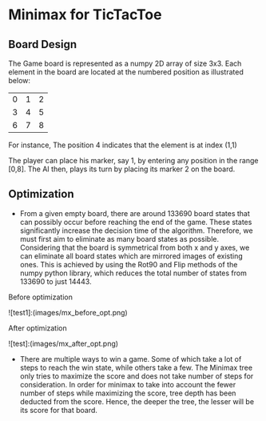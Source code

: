 Minimax for TicTacToe
===

Board Design
--

The Game board is represented as a numpy 2D array of size 3x3. Each element in the board are located at the numbered position as illustrated below:

|  | | |
| :-------------: |:-------------:| :-----:|
| 0 | 1 | 2 |
| 3      | 4   |  5 |
| 6 | 7   |   8 |

For instance,  The position 4 indicates that the element is at index (1,1)

The player can place his marker, say 1, by entering any position in the range [0,8]. The AI then, plays its turn by placing its marker 2 on the board.


Optimization
--
- From a given empty board, there are around 133690 board states that can possibly occur before reaching the end of the game. These states significantly increase the decision time of the algorithm. Therefore, we must first aim to eliminate as many board states as possible. Considering that the board is symmetrical from both x and y axes, we can eliminate all board states which are mirrored images of existing ones. This is achieved by using the Rot90 and Flip methods of the numpy python library, which reduces the total number of states from 133690 to just 14443.

Before optimization

![test1]:(images/mx_before_opt.png)

After optimization 

![test]:(images/mx_after_opt.png)

- There are multiple ways to win a game. Some of which take a lot of steps to reach the win state, while others take a few. The Minimax tree only tries to maximize the score and does not take number of steps for consideration. In order for minimax to take into account the fewer number of steps while maximizing the score,  tree depth has been deducted from the score. Hence, the deeper the tree, the lesser will be its score for that board.